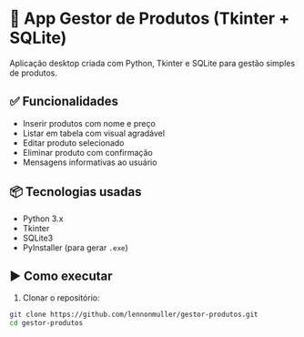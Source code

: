 # 🧾 App Gestor de Produtos (Tkinter + SQLite)

Aplicação desktop criada com Python, Tkinter e SQLite para gestão simples de produtos.

## ✅ Funcionalidades
- Inserir produtos com nome e preço
- Listar em tabela com visual agradável
- Editar produto selecionado
- Eliminar produto com confirmação
- Mensagens informativas ao usuário

## 📦 Tecnologias usadas
- Python 3.x
- Tkinter
- SQLite3
- PyInstaller (para gerar `.exe`)

## ▶ Como executar
1. Clonar o repositório:
```bash
git clone https://github.com/lennonmuller/gestor-produtos.git
cd gestor-produtos
